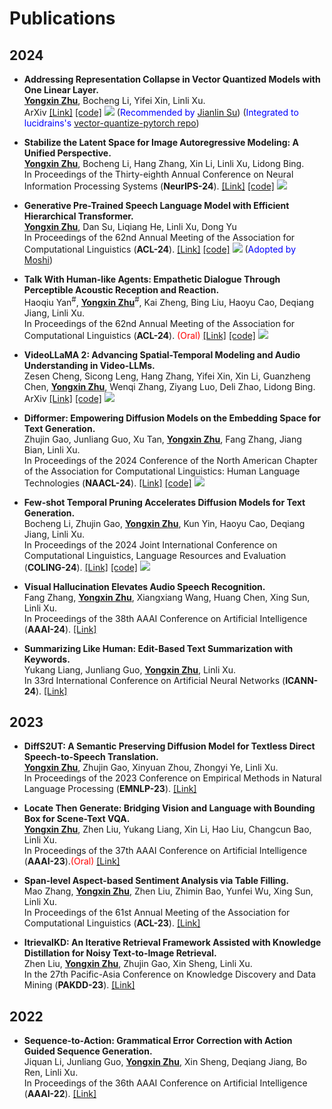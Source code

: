 
# Publications 

## 2024
- **Addressing Representation Collapse in Vector Quantized Models with One Linear Layer.** <br>**<u>Yongxin Zhu</u>**, Bocheng Li, Yifei Xin, Linli Xu. <br> ArXiv [[Link]](http://arxiv.org/abs/2411.02038) [[code]](https://github.com/youngsheen/SimVQ) [![](https://img.shields.io/github/stars/youngsheen/SimVQ?style=social&label=Stars)](https://github.com/youngsheen/SimVQ) (<span style="color:blue">Recommended by </span>[Jianlin Su](https://kexue.fm/archives/10519)) (<span style="color:blue">Integrated to lucidrains's </span>[vector-quantize-pytorch repo](https://github.com/lucidrains/vector-quantize-pytorch))

- **Stabilize the Latent Space for Image Autoregressive Modeling: A Unified Perspective.** <br>**<u>Yongxin Zhu</u>**, Bocheng Li, Hang Zhang, Xin Li, Linli Xu, Lidong Bing. <br> In Proceedings of the Thirty-eighth Annual Conference on Neural Information Processing Systems (**NeurIPS-24**). [[Link]](http://arxiv.org/abs/2410.12490) [[code]](https://github.com/DAMO-NLP-SG/DiGIT) [![](https://img.shields.io/github/stars/DAMO-NLP-SG/DiGIT?style=social&label=Stars)](https://github.com/DAMO-NLP-SG/DiGIT)

- **Generative Pre-Trained Speech Language Model with Efficient Hierarchical Transformer.** <br>**<u>Yongxin Zhu</u>**, Dan Su, Liqiang He, Linli Xu, Dong Yu<br> In Proceedings of the 62nd Annual Meeting of the Association for Computational Linguistics (**ACL-24**). [[Link]](https://aclanthology.org/2024.acl-long.97) [[code]](https://github.com/youngsheen/GPST) [![](https://img.shields.io/github/stars/youngsheen/GPST?style=social&label=Stars)](https://github.com/youngsheen/GPST) (<span style="color:blue">Adopted by </span>[Moshi](https://arxiv.org/abs/2410.00037))

- **Talk With Human-like Agents: Empathetic Dialogue Through Perceptible Acoustic Reception and Reaction.** <br>Haoqiu Yan<sup>#</sup>, **<u>Yongxin Zhu</u>**<sup>#</sup>, Kai Zheng, Bing Liu, Haoyu Cao, Deqiang Jiang, Linli Xu. <br> In Proceedings of the 62nd Annual Meeting of the Association for Computational Linguistics (**ACL-24**). <span style="color:red">(Oral)</span> [[Link]](https://aclanthology.org/2024.acl-long.801) [[code]](https://github.com/Haoqiu-Yan/PerceptiveAgent) [![](https://img.shields.io/github/stars/Haoqiu-Yan/PerceptiveAgent?style=social&label=Stars)](https://github.com/Haoqiu-Yan/PerceptiveAgent)

- **VideoLLaMA 2: Advancing Spatial-Temporal Modeling and Audio Understanding in Video-LLMs.** <br>Zesen Cheng, Sicong Leng, Hang Zhang, Yifei Xin, Xin Li, Guanzheng Chen, **<u>Yongxin Zhu</u>**, Wenqi Zhang, Ziyang Luo, Deli Zhao, Lidong Bing. <br> ArXiv [[Link]](https://arxiv.org/abs/2406.07476) [[code]](https://github.com/DAMO-NLP-SG/VideoLLaMA2) [![](https://img.shields.io/github/stars/DAMO-NLP-SG/VideoLLaMA2?style=social&label=Stars)](https://github.com/DAMO-NLP-SG/VideoLLaMA2)


- **Difformer: Empowering Diffusion Models on the Embedding Space for Text Generation.** <br>Zhujin Gao, Junliang Guo, Xu Tan, **<u>Yongxin Zhu</u>**, Fang Zhang, Jiang Bian, Linli Xu. <br> In Proceedings of the 2024 Conference of the North American Chapter of the Association for Computational Linguistics: Human Language Technologies (**NAACL-24**). [[Link]](https://aclanthology.org/2024.naacl-long.261) [[code]](https://github.com/zhjgao/difformer) [![](https://img.shields.io/github/stars/zhjgao/difformer?style=social&label=Stars)](https://github.com/zhjgao/difformer)

- **Few-shot Temporal Pruning Accelerates Diffusion Models for Text Generation.** <br>Bocheng Li, Zhujin Gao, **<u>Yongxin Zhu</u>**, Kun Yin, Haoyu Cao, Deqiang Jiang, Linli Xu. <br> In Proceedings of the 2024 Joint International Conference on Computational Linguistics, Language Resources and Evaluation (**COLING-24**). [[Link]](https://aclanthology.org/2024.lrec-main.637) [[code]](https://github.com/bc-li/temporal-pruning) [![](https://img.shields.io/github/stars/bc-li/temporal-pruning?style=social&label=Stars)](https://github.com/bc-li/temporal-pruning)

- **Visual Hallucination Elevates Audio Speech Recognition.** <br>Fang Zhang, **<u>Yongxin Zhu</u>**, Xiangxiang Wang, Huang Chen, Xing Sun, Linli Xu. <br>In Proceedings of the 38th AAAI Conference on Artificial Intelligence (**AAAI-24**). [[Link]](https://ojs.aaai.org/index.php/AAAI/article/download/29926/31618)

- **Summarizing Like Human: Edit-Based Text Summarization with Keywords.** <br> Yukang Liang, Junliang Guo, **<u>Yongxin Zhu</u>**, Linli Xu. <br>In 33rd International Conference on Artificial Neural Networks (**ICANN-24**). [[Link]](https://link.springer.com/chapter/10.1007/978-3-031-72350-6_23)


## 2023
- **DiffS2UT: A Semantic Preserving Diffusion Model for Textless Direct Speech-to-Speech Translation.** <br>**<u>Yongxin Zhu</u>**, Zhujin Gao, Xinyuan Zhou, Zhongyi Ye, Linli Xu. <br> In Proceedings of the 2023 Conference on Empirical Methods in Natural Language Processing (**EMNLP-23**). [[Link]](https://aclanthology.org/2023.emnlp-main.709)

- **Locate Then Generate: Bridging Vision and Language with Bounding Box for Scene-Text VQA.** <br> **<u>Yongxin Zhu</u>**, Zhen Liu, Yukang Liang, Xin Li, Hao Liu, Changcun Bao, Linli Xu. <br>In Proceedings of the 37th AAAI Conference on Artificial Intelligence (**AAAI-23**).<span style="color:red">(Oral)</span> [[Link]](https://ojs.aaai.org/index.php/AAAI/article/view/26357)

- **Span-level Aspect-based Sentiment Analysis via Table Filling.** <br>Mao Zhang, **<u>Yongxin Zhu</u>**, Zhen Liu, Zhimin Bao, Yunfei Wu, Xing Sun, Linli Xu. <br> In Proceedings of the 61st Annual Meeting of the Association for Computational Linguistics (**ACL-23**). [[Link]](https://aclanthology.org/2023.acl-long.515)

- **ItrievalKD: An Iterative Retrieval Framework Assisted with Knowledge Distillation for Noisy Text-to-Image Retrieval.** <br> Zhen Liu, **<u>Yongxin Zhu</u>**, Zhujin Gao, Xin Sheng, Linli Xu. <br>In the 27th Pacific-Asia Conference on Knowledge Discovery and Data Mining (**PAKDD-23**). [[Link]](https://link.springer.com/chapter/10.1007/978-3-031-33380-4_20)

## 2022
- **Sequence-to-Action: Grammatical Error Correction with Action Guided Sequence Generation.** <br>Jiquan Li, Junliang Guo, **<u>Yongxin Zhu</u>**, Xin Sheng, Deqiang Jiang, Bo Ren, Linli Xu.<br>In Proceedings of the 36th AAAI Conference on Artificial Intelligence (**AAAI-22**). [[Link]](https://ojs.aaai.org/index.php/AAAI/article/view/21345)
